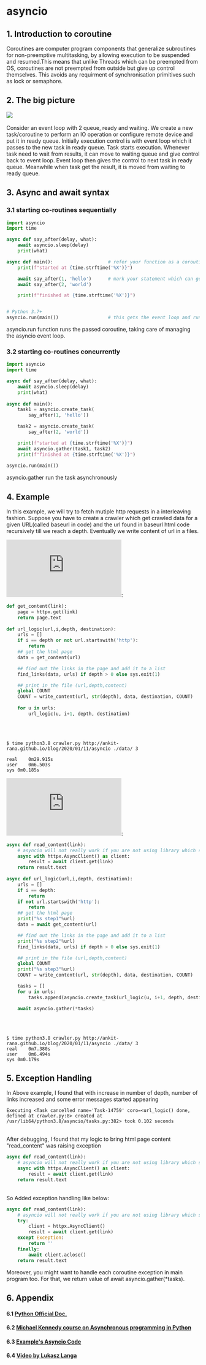 # asyncio

## 1. Introduction to coroutine

Coroutines are computer program components that generalize subroutines for non-preemptive multitasking, 
by allowing execution to be suspended and resumed.This means that unlike Threads which can be preempted 
from OS, coroutines are not preempted from outside but give up control themselves. This avoids any requirment 
of synchronisation primitives such as lock or semaphore.

## 2. The big picture

<div><img src="../../../../../images/diagram.png"></div><br>
Consider an event loop with 2 queue, ready and waiting. We create a new task/coroutine to perform an IO 
operation or configure remote device and put it in ready queue. Initially execution control is with event
loop which it passes to the new task in ready queue. Task starts execution. Whenever task need to wait 
from results, it can move to waiting queue and give control back to event loop. Event loop then gives the
control to next task in ready queue. Meanwhile when task get the result, it is moved from waiting to ready
queue. 

## 3. Async and await syntax
### 3.1 starting co-routines sequentially 

```python
import asyncio
import time

async def say_after(delay, what):
    await asyncio.sleep(delay)
    print(what)

async def main():                    # refer your function as a coroutine
    print(f"started at {time.strftime('%X')}")

    await say_after(1, 'hello')      # mark your statement which can go for IO bound work
    await say_after(2, 'world')

    print(f"finished at {time.strftime('%X')}")


# Python 3.7+
asyncio.run(main())                  # this gets the event loop and runs the coroutine
```
asyncio.run function runs the passed coroutine, taking care of managing the asyncio event loop.

### 3.2 starting co-routines concurrently 

```python
import asyncio
import time

async def say_after(delay, what):
    await asyncio.sleep(delay)
    print(what)
    
async def main():
    task1 = asyncio.create_task(
        say_after(1, 'hello'))

    task2 = asyncio.create_task(
        say_after(2, 'world'))

    print(f"started at {time.strftime('%X')}")
    await asyncio.gather(task1, task2)   
    print(f"finished at {time.strftime('%X')}")
    
asyncio.run(main())
```
asyncio.gather run the task asynchronously
## 4. Example

In this example, we will try to fetch mutiple http requests in a interleaving fashion. Suppose you have to create a crawler which get crawled data for a given URL(called baseurl in code) and the url found in baseurl html code recursively till we reach a depth. Eventually we write content of url in a files. <br>

![Synchronous code](https://github.com/Ankit-rana/tiny-search-engine/blob/master/crawler.py):

```python
def get_content(link):
    page = httpx.get(link)
    return page.text
    
def url_logic(url,i,depth, destination):
    urls = []
    if i == depth or not url.startswith('http'):
        return
    ## get the html page
    data = get_content(url)

    ## find out the links in the page and add it to a list
    find_links(data, urls) if depth > 0 else sys.exit(1)

    ## print in the file (url,depth,content)
    global COUNT
    COUNT = write_content(url, str(depth), data, destination, COUNT)
   
    for u in urls:
        url_logic(u, i+1, depth, destination)
```
<br><br>
```
$ time python3.8 crawler.py http://ankit-rana.github.io/blog/2020/01/11/asyncio ./data/ 3

real	0m29.915s
user	0m6.503s
sys	0m0.185s
```

![Asynchronous code](https://github.com/Ankit-rana/tiny-search-engine/blob/async_version/crawler.py):

```python
async def read_content(link):
    # asyncio will not really work if you are not using library which supports async
    async with httpx.AsyncClient() as client:
        result = await client.get(link)
    return result.text
    
async def url_logic(url,i,depth, destination):
    urls = []
    if i == depth:
        return
    if not url.startswith('http'):
        return
    ## get the html page
    print("%s step1"%url)
    data = await get_content(url)

    ## find out the links in the page and add it to a list
    print("%s step2"%url)
    find_links(data, urls) if depth > 0 else sys.exit(1)

    ## print in the file (url,depth,content)
    global COUNT
    print("%s step3"%url)
    COUNT = write_content(url, str(depth), data, destination, COUNT)

    tasks = []
    for u in urls:
        tasks.append(asyncio.create_task(url_logic(u, i+1, depth, destination)))

    await asyncio.gather(*tasks)
```
<br><br>
```
$ time python3.8 crawler.py http://ankit-rana.github.io/blog/2020/01/11/asyncio ./data/ 3
real	0m7.380s
user	0m6.494s
sys	0m0.179s
```
## 5. Exception Handling


In Above example, I found that with increase in number of depth, number of links increased and some error messages started appearing<br>
```
Executing <Task cancelled name='Task-14759' coro=<url_logic() done, defined at crawler.py:8> created at /usr/lib64/python3.8/asyncio/tasks.py:382> took 0.102 seconds
```
<br>
After debugging, I found that my logic to bring html page content "read_content" was raising exception
<br>

```python
async def read_content(link):
    # asyncio will not really work if you are not using library which supports async
    async with httpx.AsyncClient() as client:
        result = await client.get(link)
    return result.text
```
<br>
So Added exception handling like below:
<br>

```python
async def read_content(link):
    # asyncio will not really work if you are not using library which supports async
    try:
        client = httpx.AsyncClient()
        result = await client.get(link)
    except Exception:
        return ''
    finally:
        await client.aclose() 
    return result.text
```
Moreover, you might want to handle each coroutine exception in main program too. For that, we return value of await asyncio.gather(*tasks).

## 6. Appendix


#### 6.1 [Python Official Doc.](https://docs.python.org/3.7/library/asyncio.html)<br>
#### 6.2 [Michael Kennedy course on Asynchronous programming in Python](https://training.talkpython.fm/courses/explore_async_python/async-in-python-with-threading-and-multiprocessing)
#### 6.3 <a href="https://github.com/Ankit-rana/tiny-search-engine/blob/async_version/crawler.py">Example's Asyncio Code</a>
#### 6.4 <a href="https://www.youtube.com/watch?v=l4Nn-y9ktd4">Video by Lukasz Langa</a>

